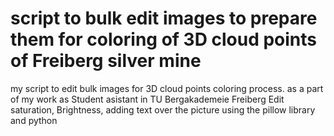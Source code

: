 # script to bulk edit images to prepare them for coloring of 3D cloud points of Freiberg silver mine
my script to edit bulk images for 3D cloud points coloring process. as a part of my work as Student asistant in TU Bergakademeie Freiberg
Edit saturation, Brightness, adding text over the picture using the pillow library and python
